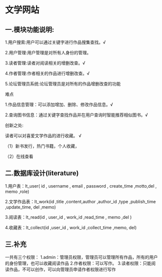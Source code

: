 # 文学网站

## 一.模块功能说明:

1.用户搜索:用户可以通过关键字进行作品搜集查找。√

2.用户管理:用户管理是对所有人身份的管理。

3.读者管理:读者对阅读相关的增删改查。√

4.作者管理:作者相关的作品进行增删改查。√

5.论坛管理员系统:论坛管理员是对所有的作品增删改查的功能 

难点

1.作品信息管理：可以添加增加、删除、修改作品信息。√

2.查询图书信息：通过关键字查找作品并在用户查询时智能推荐相似图书。√

创新之处:

读者可以对喜爱文学作品的进行收藏。 √

（1）新书发行，热门书籍，个人收藏，

（2）在线查看

## 二.数据库设计(literature)

1.用户表：lt_user( id , username , email , password , create_time ,motto,del , memo ,role) 

2.文学作品表：lt_work(id ,title ,content,author ,author_id ,type ,publish_time ,update_time, del ,memo)

3.阅读表：lt_read(id , user_id , work_id ,read_time , memo ,del )

4.收藏表：lt_collect(id ,user_id , work_id ,collect_time ,memo, del)

## 三.补充
一共有三个权限：
    1.admin：管理员权限，管理员可以管理所有作品，所有的用户的身份管理，也可以收藏阅读作品
    2.作者权限：可以写作。
    3.读者权限：只能阅读作品，不可以创作，可以向管理员申请作者权限进行写作